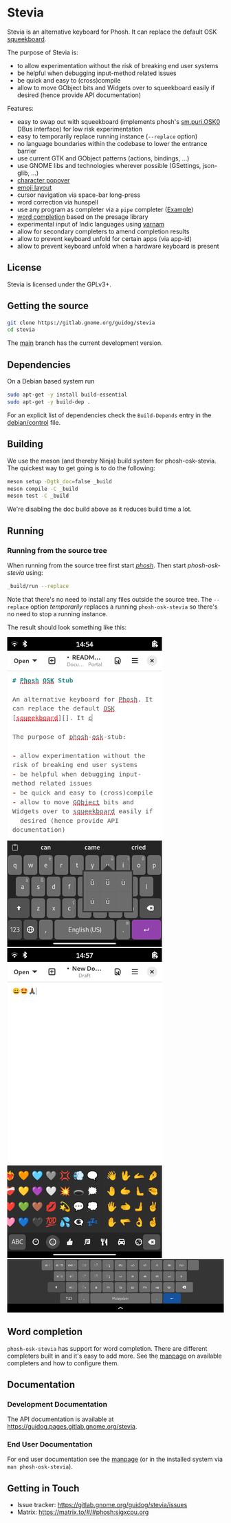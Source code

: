 # Stevia

Stevia is an alternative keyboard for Phosh. It can replace the default OSK
[squeekboard][].

The purpose of Stevia is:

- to allow experimentation without the risk of breaking end user systems
- be helpful when debugging input-method related issues
- be quick and easy to (cross)compile
- allow to move GObject bits and Widgets over to squeekboard easily if
  desired (hence provide API documentation)

Features:

- easy to swap out with squeekboard (implements phosh's [sm.puri.OSK0]() DBus
  interface) for low risk experimentation
- easy to temporarily replace running instance (`--replace` option)
- no language boundaries within the codebase to lower the entrance barrier
- use current GTK and GObject patterns (actions, bindings, …)
- use GNOME libs and technologies wherever possible (GSettings, json-glib, …)
- [character popover](https://gitlab.gnome.org/guidog/stevia/-/raw/main/screenshots/pos-popover.png)
- [emoji layout](https://gitlab.gnome.org/guidog/stevia/-/raw/main/screenshots/pos-emoji.png)
- cursor navigation via space-bar long-press
- word correction via hunspell
- use any program as completer via a `pipe` completer ([Example](https://social.librem.one/@agx/110260534404795348))
- [word completion](https://social.librem.one/@agx/109428599061094716)
  based on the presage library
- experimental input of Indic languages using [varnam](https://github.com/varnamproject)
- allow for secondary completers to amend completion results
- allow to prevent keyboard unfold for certain apps (via app-id)
- allow to prevent keyboard unfold when a hardware keyboard is present

## License

Stevia is licensed under the GPLv3+.

## Getting the source

```sh
git clone https://gitlab.gnome.org/guidog/stevia
cd stevia
```

The [main][] branch has the current development version.

## Dependencies

On a Debian based system run

```sh
sudo apt-get -y install build-essential
sudo apt-get -y build-dep .
```

For an explicit list of dependencies check the `Build-Depends` entry in the
[debian/control][] file.

## Building

We use the meson (and thereby Ninja) build system for phosh-osk-stevia.
The quickest way to get going is to do the following:

```sh
meson setup -Dgtk_doc=false _build
meson compile -C _build
meson test -C _build
```

We're disabling the doc build above as it reduces build time a lot.

## Running

### Running from the source tree

When running from the source tree first start *[phosh][]*.
Then start *phosh-osk-stevia* using:

```sh
_build/run --replace
```

Note that there's no need to install any files outside the source tree. The
`--replace` option *temporarily* replaces a running `phosh-osk-stevia` so there's
no need to stop a running instance.

The result should look something like this:

![character popover](screenshots/pos-popover.png)
![emoji layout](screenshots/pos-emoji.png)
![inscript/malayalam](screenshots/pos-wide-in+mal.png)

## Word completion

``phosh-osk-stevia`` has support for word completion. There are different
completers built in and it's easy to add more. See the [manpage][] on
available completers and how to configure them.

## Documentation

### Development Documentation

The API documentation is available at
<https://guidog.pages.gitlab.gnome.org/stevia>.

### End User Documentation

For end user documentation see the [manpage][] (or in the installed
system via `man phosh-osk-stevia`).

## Getting in Touch

- Issue tracker: <https://gitlab.gnome.org/guidog/stevia/issues>
- Matrix: <https://matrix.to/#/#phosh:sigxcpu.org>

[main]: https://gitlab.gnome.org/guidog/stevia/-/tree/main
[.gitlab-ci.yml]: https://gitlab.gnome.org/guidog/stevia/-/blob/main/.gitlab-ci.yml
[debian/control]:https://gitlab.gnome.org/guidog/stevia/-/blob/main/debian/control
[phosh]: https://gitlab.gnome.org/World/Phosh/phosh
[squeekboard]: https://gitlab.gnome.org/World/Phosh/squeekboard
[sm.puri.OSK0]: https://gitlab.gnome.org/World/Phosh/phosh/-/blob/main/src/dbus/sm.puri.OSK0.xml
[phosh-osk-data]: https://gitlab.gnome.org/guidog/phosh-osk-data/
[manpage]: ./doc/phosh-osk-stevia.rst

